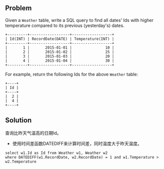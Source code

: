 ## Problem

Given a `Weather` table, write a SQL query to find all dates' Ids with higher temperature compared to its previous (yesterday's) dates.

```
+---------+------------------+------------------+
| Id(INT) | RecordDate(DATE) | Temperature(INT) |
+---------+------------------+------------------+
|       1 |       2015-01-01 |               10 |
|       2 |       2015-01-02 |               25 |
|       3 |       2015-01-03 |               20 |
|       4 |       2015-01-04 |               30 |
+---------+------------------+------------------+
```

For example, return the following Ids for the above `Weather` table:

```
+----+
| Id |
+----+
|  2 |
|  4 |
+----+
```



## Solution

查询比昨天气温高的日期Id。

* 使用时间差函数DATEDIFF来计算时间差，同时温度大于昨天温度。

```
select w1.Id as Id from Weather w1, Weather w2
where DATEDIFF(w1.RecordDate, w2.RecordDate) = 1 and w1.Temperature > w2.Temperature
```

